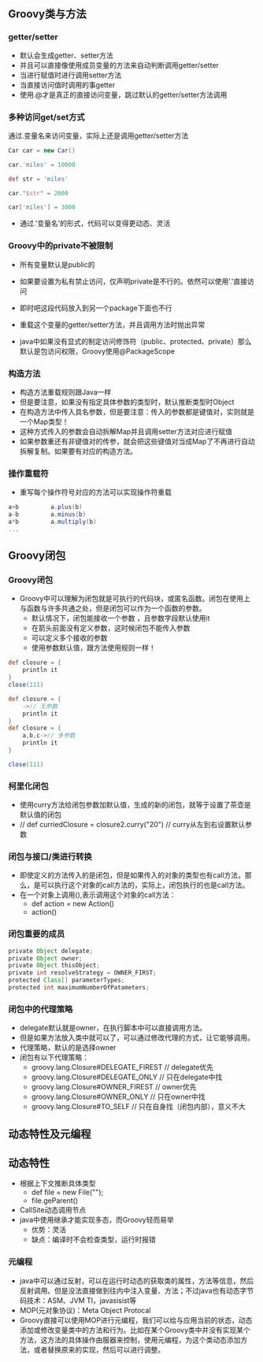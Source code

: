 ## Groovy类与方法

### getter/setter

- 默认会生成getter、setter方法
- 并且可以直接像使用成员变量的方法来自动判断调用getter/setter
- 当进行赋值时进行调用setter方法
- 当直接访问值时调用的事getter
- 使用.@才是真正的直接访问变量，跳过默认的getter/setter方法调用



### 多种访问get/set方式

通过.变量名来访问变量，实际上还是调用getter/setter方法

```groovy
Car car = new Car()

car.'miles' = 10000

def str = 'miles'

car."$str" = 2000

car['miles'] = 3000
```

- 通过.'变量名'的形式，代码可以变得更动态、灵活



### Groovy中的private不被限制

- 所有变量默认是public的
- 如果要设置为私有禁止访问，仅声明private是不行的。依然可以使用'.'直接访问

- 即时吧这段代码放入到另一个package下面也不行
- 重载这个变量的getter/setter方法，并且调用方法时抛出异常
- java中如果没有显式的制定访问修饰符（public、protected、private）那么默认是包访问权限，Groovy使用@PackageScope



### 构造方法

- 构造方法重载规则跟Java一样
- 但是要注意，如果没有指定具体参数的类型时，默认推断类型时Object
- 在构造方法中传入具名参数，但是要注意：传入的参数都是键值对，实则就是一个Map类型！
- 这种方式传入的参数会自动拆解Map并且调用setter方法对应进行赋值
- 如果参数重还有非键值对的传参，就会把这些键值对当成Map了不再进行自动拆解复制。如果要有对应的构造方法。



### 操作重载符

- 重写每个操作符号对应的方法可以实现操作符重载

```groovy
a+b			a.plus(b)
a-b			a.minus(b)
a*b			a.multiply(b)
...
```



## Groovy闭包

### Groovy闭包

- Groovy中可以理解为闭包就是可执行的代码块，或匿名函数。闭包在使用上与函数与许多共通之处，但是闭包可以作为一个函数的参数。
  - 默认情况下，闭包能接收一个参数 ，且参数字段默认使用it
  - 在箭头前面没有定义参数，这时候闭包不能传入参数
  - 可以定义多个接收的参数
  - 使用参数默认值，跟方法使用规则一样！

```groovy
def closure = {
	println it
}
close(111)

def closure = {
	->// 无参数
	println it
}
def closure = {
	a,b,c->// 多参数
	println it
}

close(111)
```



### 柯里化闭包

- 使用curry方法给闭包参数加默认值，生成的新的闭包，就等于设置了茶壶是默认值的闭包
- // def curriedClosure = closure2.curry("20") // curry从左到右设置默认参数



### 闭包与接口/类进行转换

- 即使定义的方法传入的是闭包，但是如果传入的对象的类型也有call方法，那么，是可以执行这个对象的call方法的，实际上，闭包执行的也是call方法。
- 在一个对象上调用(),表示调用这个对象的call方法：
  - def action = new Action()
  - action()

### 闭包重要的成员

```groovy
private Object delegate;
private Object owner;
private Object thisObject;
private int resolveStrategy = OWNER_FIRST;
protected Class[] parameterTypes;
protected int maximumNumberOfPatameters;
```



### 闭包中的代理策略

- delegate默认就是owner，在执行脚本中可以直接调用方法。
- 但是如果方法放入类中就可以了，可以通过修改代理的方式，让它能够调用。
- 代理策略，默认的是选择owner
- 闭包有以下代理策略：
  - groovy.lang.Closure#DELEGATE_FIREST // delegate优先
  - groovy.lang.Closure#DELEGATE_ONLY // 只在delegate中找
  - groovy.lang.Closure#OWNER_FIREST // owner优先
  - groovy.lang.Closure#OWNER_ONLY // 只在owner中找
  - groovy.lang.Closure#TO_SELF // 只在自身找（闭包内部），意义不大



## 动态特性及元编程

## 动态特性

- 根据上下文推断具体类型
  - def file = new File("");
  - file.geParent()
- CallSite动态调用节点
- java中使用继承才能实现多态，而Groovy轻而易举
  - 优势：灵活
  - 缺点：编译时不会检查类型，运行时报错

### 元编程

- java中可以通过反射，可以在运行时动态的获取类的属性，方法等信息，然后反射调用。但是没法直接做到往内中注入变量、方法；不过java也有动态字节码技术：ASM、JVM TI，javasisist等
- MOP(元对象协议)：Meta Object Protocal
- Groovy直接可以使用MOP进行元编程，我们可以给与应用当前的状态，动态添加或修改变量类中的方法和行为。比如在某个Groovy类中并没有实现某个方法，这方法的具体操作由服器来控制，使用元编程，为这个类动态添加方法，或者替换原来的实现，然后可以进行调整。














